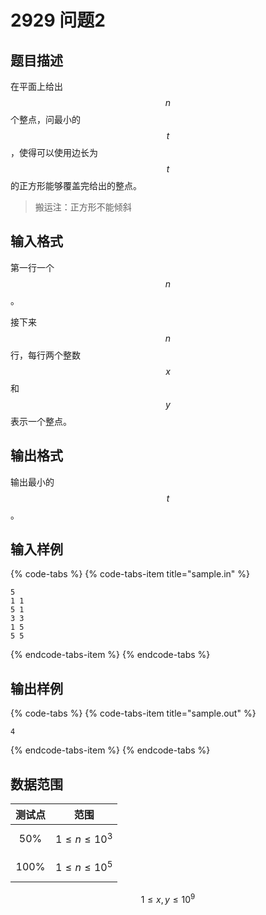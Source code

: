# 2929 问题2

## 题目描述

在平面上给出 $$n$$ 个整点，问最小的 $$t$$，使得可以使用边长为 $$t$$ 的正方形能够覆盖完给出的整点。

> 搬运注：正方形不能倾斜

## 输入格式

第一行一个 $$n$$。

接下来 $$n$$ 行，每行两个整数 $$x$$ 和 $$y$$ 表示一个整点。

## 输出格式

输出最小的 $$t$$。

## 输入样例

{% code-tabs %}
{% code-tabs-item title="sample.in" %}
```text
5
1 1
5 1
3 3
1 5
5 5
```
{% endcode-tabs-item %}
{% endcode-tabs %}

## 输出样例

{% code-tabs %}
{% code-tabs-item title="sample.out" %}
```text
4
```
{% endcode-tabs-item %}
{% endcode-tabs %}

## 数据范围

| 测试点 | 范围 |
| :---: | :---: |
| 50% | $$1 \leq n \leq 10^3$$ |
| 100% | $$1 \leq n \leq 10^5$$ |

$$1 \leq x,\,y \leq 10^9$$

